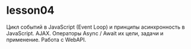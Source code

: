 # lesson04
Цикл событий в JavaScript (Event Loop) и принципы асинхронность в JavaScript. AJAX. Операторы Async / Await их цели, задачи и применение. Работа с WebAPI.
